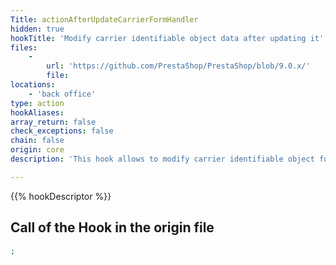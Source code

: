 ```yaml
---
Title: actionAfterUpdateCarrierFormHandler
hidden: true
hookTitle: 'Modify carrier identifiable object data after updating it'
files:
    -
        url: 'https://github.com/PrestaShop/PrestaShop/blob/9.0.x/'
        file: 
locations:
    - 'back office'
type: action
hookAliases: 
array_return: false
check_exceptions: false
chain: false
origin: core
description: 'This hook allows to modify carrier identifiable object forms data after it was updated'

---
```


{{% hookDescriptor %}}

## Call of the Hook in the origin file

```php
;
```

